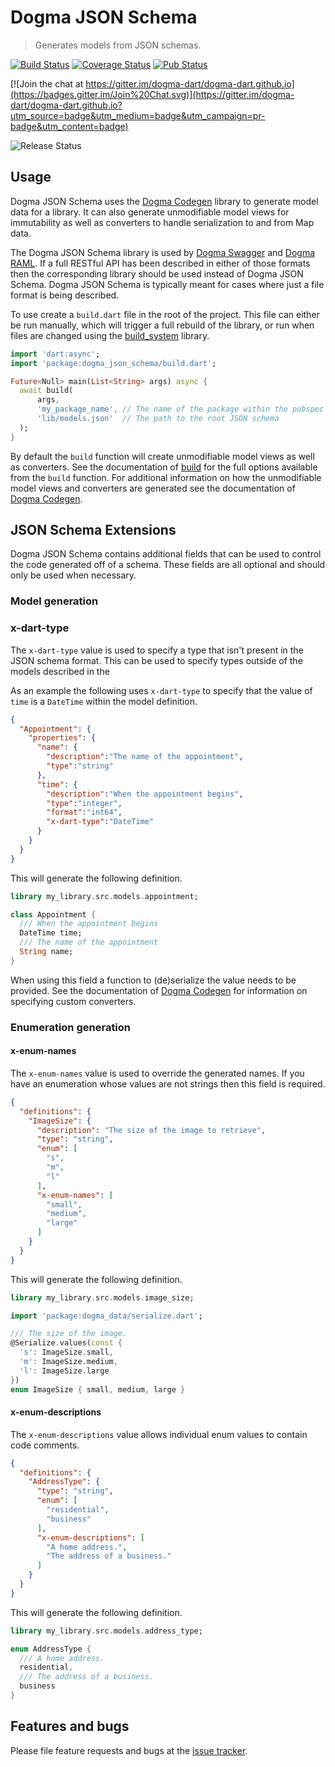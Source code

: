 # Dogma JSON Schema
> Generates models from JSON schemas. 

[![Build Status](http://beta.drone.io/api/badges/dogma-dart/dogma-json-schema/status.svg)](http://beta.drone.io/dogma-dart/dogma-json-schema)
[![Coverage Status](https://aircover.co/badges/dogma-dart/dogma-json-schema/coverage.svg)](https://aircover.co/dogma-dart/dogma-json-schema)
[![Pub Status](https://img.shields.io/pub/v/dogma_json_schema.svg)](https://pub.dartlang.org/packages/dogma_json_schema)

[![Join the chat at https://gitter.im/dogma-dart/dogma-dart.github.io](https://badges.gitter.im/Join%20Chat.svg)](https://gitter.im/dogma-dart/dogma-dart.github.io?utm_source=badge&utm_medium=badge&utm_campaign=pr-badge&utm_content=badge)

![Release Status](https://img.shields.io/badge/status-alpha-red.svg?style=flat)

## Usage

Dogma JSON Schema uses the [Dogma Codegen](https://github.com/dogma-dart/dogma-codegen) library to generate model data
for a library. It can also generate unmodifiable model views for immutability as well as converters to handle
serialization to and from Map data.

The Dogma JSON Schema library is used by [Dogma Swagger](https://github.com/dogma-dart/dogma-swagger) and
[Dogma RAML](https://github.com/dogma-dart/dogma-raml). If a full RESTful API has been described in either of those
formats then the corresponding library should be used instead of Dogma JSON Schema. Dogma JSON Schema is typically
meant for cases where just a file format is being described.

To use create a `build.dart` file in the root of the project. This file can either be run manually, which will trigger
a full rebuild of the library, or run when files are changed using the
[build_system](https://github.com/a14n/build_system.dart) library.

```dart
import 'dart:async';
import 'package:dogma_json_schema/build.dart';

Future<Null> main(List<String> args) async {
  await build(
      args,
      'my_package_name', // The name of the package within the pubspec
      'lib/models.json'  // The path to the root JSON schema
  );
}
```
By default the `build` function will create unmodifiable model views as well as converters. See the documentation of
[build](#) for the full options available from the `build` function. For additional information on how the unmodifiable
model views and converters are generated see the documentation of
[Dogma Codegen](https://github.com/dogma-dart/dogma-codegen).

## JSON Schema Extensions

Dogma JSON Schema contains additional fields that can be used to control the code generated off of a schema. These
fields are all optional and should only be used when necessary.

### Model generation

### x-dart-type

The `x-dart-type` value is used to specify a type that isn't present in the JSON schema format. This can be used to
specify types outside of the models described in the

As an example the following uses `x-dart-type` to specify that the value of `time` is a `DateTime` within the model
definition.

```json
{
  "Appointment": {
    "properties": {
      "name": {
        "description":"The name of the appointment",
        "type":"string"
      },
      "time": {
        "description":"When the appointment begins",
        "type":"integer",
        "format":"int64",
        "x-dart-type":"DateTime"
      }
    }
  }
}
```

This will generate the following definition.

```dart
library my_library.src.models.appointment;

class Appointment {
  /// When the appointment begins
  DateTime time;
  /// The name of the appointment
  String name;
}
```

When using this field a function to (de)serialize the value needs to be provided. See the documentation of
[Dogma Codegen](https://github.com/dogma-dart/dogma-codegen) for information on specifying custom converters.

### Enumeration generation

#### x-enum-names

The `x-enum-names` value is used to override the generated names. If you have an enumeration whose values are not
strings then this field is required.

```json
{
  "definitions": {
    "ImageSize": {
      "description": "The size of the image to retrieve",
      "type": "string",
      "enum": [
        "s",
        "m",
        "l"
      ],
      "x-enum-names": [
        "small",
        "medium",
        "large"
      ]
    }
  }
}
```

This will generate the following definition.

```dart
library my_library.src.models.image_size;

import 'package:dogma_data/serialize.dart';

/// The size of the image.
@Serialize.values(const {
  's': ImageSize.small,
  'm': ImageSize.medium,
  'l': ImageSize.large
})
enum ImageSize { small, medium, large }

```
#### x-enum-descriptions

The `x-enum-descriptions` value allows individual enum values to contain code comments.

```json
{
  "definitions": {
    "AddressType": {
      "type": "string",
      "enum": [
        "residential",
        "business"
      ],
      "x-enum-descriptions": [
        "A home address.",
        "The address of a business."
      ]
    }
  }
}
```
This will generate the following definition.

```dart
library my_library.src.models.address_type;

enum AddressType {
  /// A home address.
  residential,
  /// The address of a business.
  business
}
```

## Features and bugs

Please file feature requests and bugs at the [issue tracker][tracker].

[tracker]: https://github.com/dogma-dart/dogma-json-schema/issues
